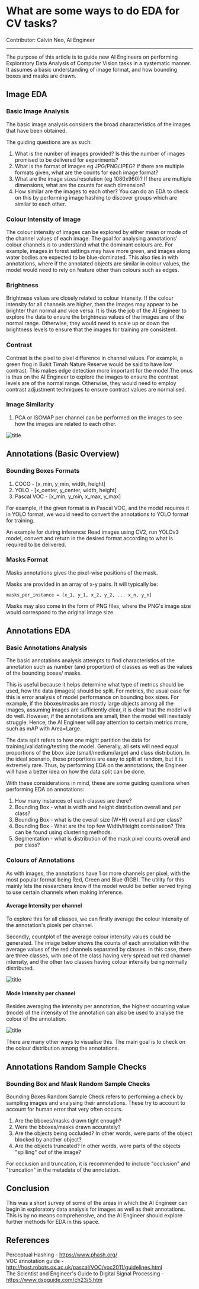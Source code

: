 # What are some ways to do EDA for CV tasks?

Contributor: Calvin Neo, AI Engineer

---

The purpose of this article is to guide new AI Engineers on performing Exploratory Data Analysis of Computer Vision tasks in a systematic manner. It assumes a basic understanding of image format, and how bounding boxes and masks are drawn.

## Image EDA  

### Basic Image Analysis  
The basic image analysis considers the broad characteristics of the images that have been obtained.

The guiding questions are as such:   
1. What is the number of images provided? Is this the number of images promised to be delivered for experiments?
1. What is the format of images eg JPG/PNG/JPEG? If there are multiple formats given, what are the counts for each image format? 
1. What are the image sizes/resolution (eg 1080x960)? If there are multiple dimensions, what are the counts for each dimension?
1. How similar are the images to each other? You can do an EDA to check on this by performing image hashing to discover groups which are similar to each other.

### Colour Intensity of Image

The colour intensity of images can be explored by either mean or mode of the channel values of each image. The goal for analysing annotations' colour channels is to understand what the dominant colours are. For example, images in forest settings may have more green, and images along water bodies are expected to be blue-dominated. This also ties in with annotations, where if the annotated objects are similar in colour values, the model would need to rely on feature other than colours such as edges. 

### Brightness

Brightness values are closely related to colour intensity. If the colour intensity for all channels are higher, then the images may appear to be brighter than normal and vice versa. It is thus the job of the AI Engineer to explore the data to ensure the brightness values of the images are of the normal range. Otherwise, they would need to scale up or down the brightness levels to ensure that the images for training are consistent.

### Contrast

Contrast is the pixel to pixel difference in channel values. For example, a green frog in Bukit Timah Nature Reserve would be said to have low contrast. This makes edge detection more important for the model.The onus is thus on the AI Engineer to explore the images to ensure the contrast levels are of the normal range. Otherwise, they would need to employ contrast adjustment techniques to ensure contrast values are normalised. 

### Image Similarity
1. PCA or ISOMAP per channel can be performed on the images to see how the images are related to each other.

![title](../assets/images/screenshots/isomap_pca.png)

## Annotations (Basic Overview)

### Bounding Boxes Formats

1. COCO - [x_min, y_min, width, height]
1. YOLO - [x_center, y_center, width, height]
1. Pascal VOC - [x_min, y_min, x_max, y_max]

For example, if the given format is in Pascal VOC, and the model requires it in YOLO format, we would need to convert the annotations to YOLO format for training.  

An example for during inference: Read images using CV2, run YOLOv3 model, convert and return in the desired format according to what is required to be delivered.

### Masks Format

Masks annotations gives the pixel-wise positions of the mask.

Masks are provided in an array of x-y pairs. It will typically be:

```
masks_per_instance = [x_1, y_1, x_2, y_2, ... x_n, y_n]
```

Masks may also come in the form of PNG files, where the PNG's image size would correspond to the original image size. 

## Annotations EDA

### Basic Annotations Analysis

The basic annotations analysis attempts to find characteristics of the annotation such as number (and proportion) of classes as well as the values of the bounding boxes/ masks. 

This is useful because it helps determine what type of metrics should be used, how the data (images) should be split. For metrics, the usual case for this is error analysis of model performance on bounding box sizes. For example, if the bboxes/masks are mostly large objects among all the images, assuming images are sufficiently clear, it is clear that the model will do well. However, if the annotations are small, then the model will inevitably struggle. Hence, the AI Engineer will pay attention to certain metrics more, such as mAP with Area=Large.

The data split refers to how one might partition the data for training/validating/testing the model. Generally, all sets will need equal proportions of the bbox size (small/medium/large) and class distribution. In the ideal scenario, these proportions are easy to split at random, but it is extremely rare. Thus, by performing EDA on the annotations, the Engineer will have a better idea on how the data split can be done. 

With these considerations in mind, these are some guiding questions when performing EDA on annotations: 
1. How many instances of each classes are there?
1. Bounding Box - what is width and height distribution overall and per class?
1. Bounding Box - what is the overall size (W*H) overall and per class?
1. Bounding Box - What are the top few Width/Height combination? This can be found using clustering methods.
1. Segmentation - what is distribution of the mask pixel counts overall and per class?

### Colours of Annotations
As with images, the annotations have 1 or more channels per pixel, with the most popular format being Red, Green and Blue (RGB). The utility for this mainly lets the researchers know if the model would be better served trying to use certain channels when making inference. 

#### Average Intensity per channel  
To explore this for all classes, we can firstly average the colour intensity of the annotation's pixels per channel.  

Secondly, countplot of the average colour intensity values could be generated. The image below shows the counts of each annotation with the average values of the red channels separated by classes. In this case, there are three classes, with one of the class having very spread out red channel intensity, and the other two classes having colour intensity being normally distributed.

![title](../assets/images/screenshots/red_channel_average_counts.png)

#### Mode Intensity per channel    

Besides averaging the intensity per annotation, the highest occurring value (mode) of the intensity of the annotation can also be used to analyse the colour of the annotation.  

![title](../assets/images/screenshots/red_channel_dominant_counts.png)

There are many other ways to visualise this. The main goal is to check on the colour distribution among the annotations. 

## Annotations Random Sample Checks

### Bounding Box and Mask Random Sample Checks

Bounding Boxes Random Sample Check refers to performing a check by sampling images and analysing their annotations. These try to account to account for human error that very often occurs. 

1. Are the bboxes/masks drawn tight enough? 
1. Were the bboxes/masks drawn accurately?
1. Are the objects being occluded? In other words, were parts of the object blocked by another object?
1. Are the objects truncated? In other words, were parts of the objects "spilling" out of the image?

For occlusion and truncation, it is recommended to include "occlusion" and "truncation" in the metadata of the annotation. 

## Conclusion

This was a short survey of some of the areas in which the AI Engineer can begin in exploratory data analysis for images as well as their annotations. This is by no means comprehensive, and the AI Engineer should explore further methods for EDA in this space. 

## References

Perceptual Hashing - https://www.phash.org/  
VOC annotation guide - http://host.robots.ox.ac.uk/pascal/VOC/voc2011/guidelines.html  
The Scientist and Engineer's Guide to Digital Signal Processing - https://www.dspguide.com/ch23/5.htm  
